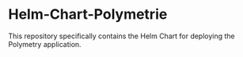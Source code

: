 # Helm-Chart-Polymetrie
This repository specifically contains the Helm Chart for deploying the Polymetry application. 
